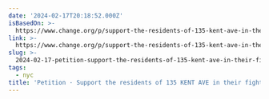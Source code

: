 ```yaml
---
date: '2024-02-17T20:18:52.000Z'
isBasedOn: >-
  https://www.change.org/p/support-the-residents-of-135-kent-ave-in-their-fight-to-protect-their-health-and-homes
link: >-
  https://www.change.org/p/support-the-residents-of-135-kent-ave-in-their-fight-to-protect-their-health-and-homes
slug: >-
  2024-02-17-petition-support-the-residents-of-135-kent-ave-in-their-fight-to-protect
tags:
  - nyc
title: 'Petition · Support the residents of 135 KENT AVE in their fight to protect '
---
```



